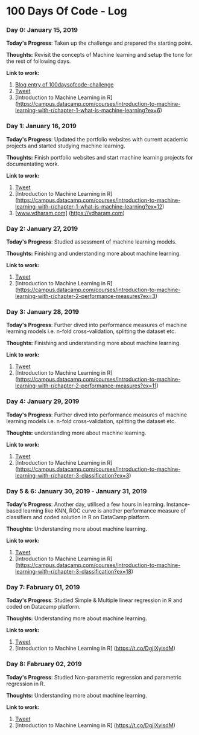 # 100 Days Of Code - Log

### Day 0: January 15, 2019

**Today's Progress**: Taken up the challenge and prepared the starting point. 

**Thoughts:** Revisit the concepts of Machine learning and setup the tone for the rest of following days.

**Link to work:** 
1. [Blog entry of 100daysofcode-challenge](https://vdharam.wordpress.com/2017/07/06/100daysofcode-challenge/)
2. [Tweet](https://twitter.com/vdharm/status/1085241523598442496)
3. [Introduction to Machine Learning in R] (https://campus.datacamp.com/courses/introduction-to-machine-learning-with-r/chapter-1-what-is-machine-learning?ex=6)

### Day 1: January 16, 2019

**Today's Progress**: Updated the portfolio websites with current academic projects and started studying machine learning.

**Thoughts:** Finish portfolio websites and start machine learning projects for documentating work.

**Link to work:** 
1. [Tweet](https://twitter.com/vdharm/status/1085687785032421376)
2. [Introduction to Machine Learning in R] (https://campus.datacamp.com/courses/introduction-to-machine-learning-with-r/chapter-1-what-is-machine-learning?ex=12)
3. [www.vdharam.com] (https://vdharam.com)

### Day 2: January 27, 2019

**Today's Progress**: Studied assessment of machine learning models.

**Thoughts:** Finishing and understanding more about machine learning.

**Link to work:** 
1. [Tweet](https://twitter.com/vdharm/status/1089675320062550018)
2. [Introduction to Machine Learning in R] (https://campus.datacamp.com/courses/introduction-to-machine-learning-with-r/chapter-2-performance-measures?ex=3)

### Day 3: January 28, 2019

**Today's Progress**: Further dived into performance measures of machine learning models i.e. n-fold cross-validation, splitting the dataset etc.

**Thoughts:** Finishing and understanding more about machine learning.

**Link to work:** 
1. [Tweet](https://twitter.com/vdharm/status/1090011993254309891)
2. [Introduction to Machine Learning in R] (https://campus.datacamp.com/courses/introduction-to-machine-learning-with-r/chapter-2-performance-measures?ex=11)

### Day 4: January 29, 2019

**Today's Progress**: Further dived into performance measures of machine learning models i.e. n-fold cross-validation, splitting the dataset etc.

**Thoughts:** understanding more about machine learning.

**Link to work:** 
1. [Tweet](https://twitter.com/vdharm/status/1090396524310351874)
2. [Introduction to Machine Learning in R] (https://campus.datacamp.com/courses/introduction-to-machine-learning-with-r/chapter-3-classification?ex=3)

### Day 5 & 6: January 30, 2019 - January 31, 2019

**Today's Progress**: Another day, utilised a few hours in learning. Instance-based learning like KNN, ROC curve is another performance measure of classifiers and coded solution in R on DataCamp platform. 

**Thoughts:** Understanding more about machine learning.

**Link to work:** 
1. [Tweet](https://twitter.com/vdharm/status/1091112773881352193)
2. [Introduction to Machine Learning in R] (https://campus.datacamp.com/courses/introduction-to-machine-learning-with-r/chapter-3-classification?ex=18)



### Day 7: Fabruary 01, 2019

**Today's Progress**: Studied Simple & Multiple linear regression in R and coded on Datacamp platform.

**Thoughts:** Understanding more about machine learning.

**Link to work:** 
1. [Tweet](https://twitter.com/vdharm/status/1091489192444641280)
2. [Introduction to Machine Learning in R] (https://t.co/DgjIXyisdM)


### Day 8: Fabruary 02, 2019

**Today's Progress**: Studied Non-parametric regression and parametric regression in R.

**Thoughts:** Understanding more about machine learning.

**Link to work:** 
1. [Tweet](https://twitter.com/vdharm/status/1091810272149495814)
2. [Introduction to Machine Learning in R] (https://t.co/DgjIXyisdM)



